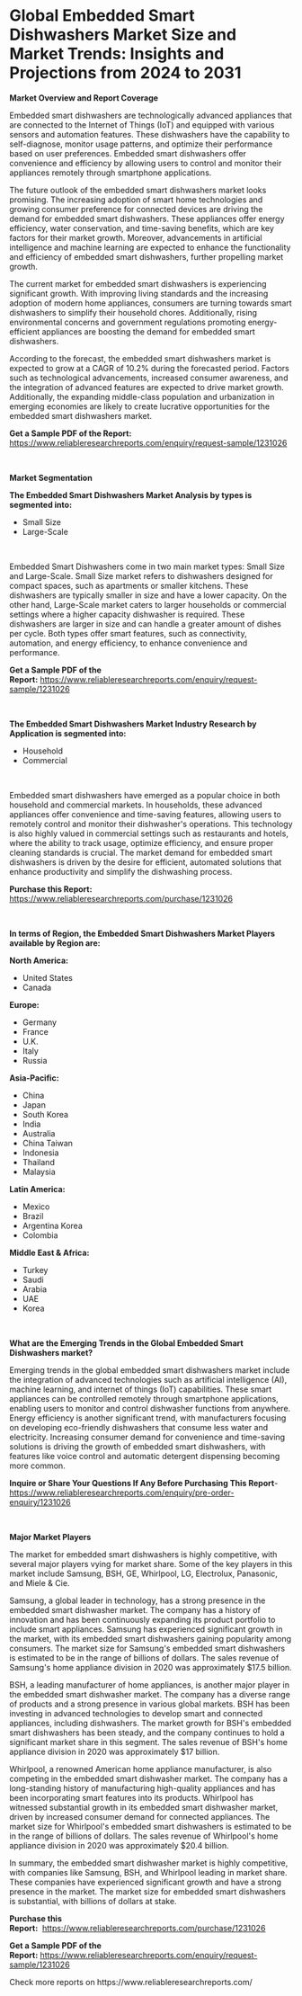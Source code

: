 <p><h1>Global Embedded Smart Dishwashers Market Size and Market Trends: Insights and Projections from 2024 to 2031</h1></p><p><strong>Market Overview and Report Coverage</strong></p>
<p><p>Embedded smart dishwashers are technologically advanced appliances that are connected to the Internet of Things (IoT) and equipped with various sensors and automation features. These dishwashers have the capability to self-diagnose, monitor usage patterns, and optimize their performance based on user preferences. Embedded smart dishwashers offer convenience and efficiency by allowing users to control and monitor their appliances remotely through smartphone applications.</p><p>The future outlook of the embedded smart dishwashers market looks promising. The increasing adoption of smart home technologies and growing consumer preference for connected devices are driving the demand for embedded smart dishwashers. These appliances offer energy efficiency, water conservation, and time-saving benefits, which are key factors for their market growth. Moreover, advancements in artificial intelligence and machine learning are expected to enhance the functionality and efficiency of embedded smart dishwashers, further propelling market growth.</p><p>The current market for embedded smart dishwashers is experiencing significant growth. With improving living standards and the increasing adoption of modern home appliances, consumers are turning towards smart dishwashers to simplify their household chores. Additionally, rising environmental concerns and government regulations promoting energy-efficient appliances are boosting the demand for embedded smart dishwashers.</p><p>According to the forecast, the embedded smart dishwashers market is expected to grow at a CAGR of 10.2% during the forecasted period. Factors such as technological advancements, increased consumer awareness, and the integration of advanced features are expected to drive market growth. Additionally, the expanding middle-class population and urbanization in emerging economies are likely to create lucrative opportunities for the embedded smart dishwashers market.</p></p>
<p><strong>Get a Sample PDF of the Report:</strong> <a href="https://www.reliableresearchreports.com/enquiry/request-sample/1231026">https://www.reliableresearchreports.com/enquiry/request-sample/1231026</a></p>
<p>&nbsp;</p>
<p><strong>Market Segmentation</strong></p>
<p><strong>The Embedded Smart Dishwashers Market Analysis by types is segmented into:</strong></p>
<p><ul><li>Small Size</li><li>Large-Scale</li></ul></p>
<p>&nbsp;</p>
<p><p>Embedded Smart Dishwashers come in two main market types: Small Size and Large-Scale. Small Size market refers to dishwashers designed for compact spaces, such as apartments or smaller kitchens. These dishwashers are typically smaller in size and have a lower capacity. On the other hand, Large-Scale market caters to larger households or commercial settings where a higher capacity dishwasher is required. These dishwashers are larger in size and can handle a greater amount of dishes per cycle. Both types offer smart features, such as connectivity, automation, and energy efficiency, to enhance convenience and performance.</p></p>
<p><strong>Get a Sample PDF of the Report:</strong>&nbsp;<a href="https://www.reliableresearchreports.com/enquiry/request-sample/1231026">https://www.reliableresearchreports.com/enquiry/request-sample/1231026</a></p>
<p>&nbsp;</p>
<p><strong>The Embedded Smart Dishwashers Market Industry Research by Application is segmented into:</strong></p>
<p><ul><li>Household</li><li>Commercial</li></ul></p>
<p>&nbsp;</p>
<p><p>Embedded smart dishwashers have emerged as a popular choice in both household and commercial markets. In households, these advanced appliances offer convenience and time-saving features, allowing users to remotely control and monitor their dishwasher's operations. This technology is also highly valued in commercial settings such as restaurants and hotels, where the ability to track usage, optimize efficiency, and ensure proper cleaning standards is crucial. The market demand for embedded smart dishwashers is driven by the desire for efficient, automated solutions that enhance productivity and simplify the dishwashing process.</p></p>
<p><strong>Purchase this Report:</strong>&nbsp; <a href="https://www.reliableresearchreports.com/purchase/1231026">https://www.reliableresearchreports.com/purchase/1231026</a></p>
<p>&nbsp;</p>
<p><strong>In terms of Region, the Embedded Smart Dishwashers Market Players available by Region are:</strong></p>
<p>
    <p> <strong> North America: </strong>
        <ul>
            <li>United States</li>
            <li>Canada</li>
        </ul>
        </p> 
    <p> <strong> Europe: </strong>
        <ul>
            <li>Germany</li>
            <li>France</li>
            <li>U.K.</li>
            <li>Italy</li>
            <li>Russia</li>
        </ul>
        </p> 
    <p> <strong> Asia-Pacific: </strong>
        <ul>
            <li>China</li>
            <li>Japan</li>
            <li>South Korea</li>
            <li>India</li>
            <li>Australia</li>
            <li>China Taiwan</li>
            <li>Indonesia</li>
            <li>Thailand</li>
            <li>Malaysia</li>
        </ul>
        </p> 
    <p> <strong> Latin America: </strong>
        <ul>
            <li>Mexico</li>
            <li>Brazil</li>
            <li>Argentina Korea</li>
            <li>Colombia</li>
        </ul>
        </p> 
    <p> <strong> Middle East & Africa: </strong>
        <ul>
            <li>Turkey</li>
            <li>Saudi</li>
            <li>Arabia</li>
            <li>UAE</li>
            <li>Korea</li>
        </ul>
    </p>
    </p>
<p>&nbsp;</p>
<p><strong>What are the Emerging Trends in the Global Embedded Smart Dishwashers market?</strong></p>
<p><p>Emerging trends in the global embedded smart dishwashers market include the integration of advanced technologies such as artificial intelligence (AI), machine learning, and internet of things (IoT) capabilities. These smart appliances can be controlled remotely through smartphone applications, enabling users to monitor and control dishwasher functions from anywhere. Energy efficiency is another significant trend, with manufacturers focusing on developing eco-friendly dishwashers that consume less water and electricity. Increasing consumer demand for convenience and time-saving solutions is driving the growth of embedded smart dishwashers, with features like voice control and automatic detergent dispensing becoming more common.</p></p>
<p><strong>Inquire or Share Your Questions If Any Before Purchasing This Report</strong>- <a href="https://www.reliableresearchreports.com/enquiry/pre-order-enquiry/1231026">https://www.reliableresearchreports.com/enquiry/pre-order-enquiry/1231026</a></p>
<p>&nbsp;</p>
<p><strong>Major Market Players</strong></p>
<p><p>The market for embedded smart dishwashers is highly competitive, with several major players vying for market share. Some of the key players in this market include Samsung, BSH, GE, Whirlpool, LG, Electrolux, Panasonic, and Miele & Cie.</p><p>Samsung, a global leader in technology, has a strong presence in the embedded smart dishwasher market. The company has a history of innovation and has been continuously expanding its product portfolio to include smart appliances. Samsung has experienced significant growth in the market, with its embedded smart dishwashers gaining popularity among consumers. The market size for Samsung's embedded smart dishwashers is estimated to be in the range of billions of dollars. The sales revenue of Samsung's home appliance division in 2020 was approximately $17.5 billion.</p><p>BSH, a leading manufacturer of home appliances, is another major player in the embedded smart dishwasher market. The company has a diverse range of products and a strong presence in various global markets. BSH has been investing in advanced technologies to develop smart and connected appliances, including dishwashers. The market growth for BSH's embedded smart dishwashers has been steady, and the company continues to hold a significant market share in this segment. The sales revenue of BSH's home appliance division in 2020 was approximately $17 billion.</p><p>Whirlpool, a renowned American home appliance manufacturer, is also competing in the embedded smart dishwasher market. The company has a long-standing history of manufacturing high-quality appliances and has been incorporating smart features into its products. Whirlpool has witnessed substantial growth in its embedded smart dishwasher market, driven by increased consumer demand for connected appliances. The market size for Whirlpool's embedded smart dishwashers is estimated to be in the range of billions of dollars. The sales revenue of Whirlpool's home appliance division in 2020 was approximately $20.4 billion.</p><p>In summary, the embedded smart dishwasher market is highly competitive, with companies like Samsung, BSH, and Whirlpool leading in market share. These companies have experienced significant growth and have a strong presence in the market. The market size for embedded smart dishwashers is substantial, with billions of dollars at stake.</p></p>
<p><strong>Purchase this Report:</strong>&nbsp;&nbsp;<a href="https://www.reliableresearchreports.com/purchase/1231026">https://www.reliableresearchreports.com/purchase/1231026</a></p>
<p></p>
<p><strong>Get a Sample PDF of the Report:</strong>&nbsp;<a href="https://www.reliableresearchreports.com/enquiry/request-sample/1231026">https://www.reliableresearchreports.com/enquiry/request-sample/1231026</a></p>
<p>Check more reports on https://www.reliableresearchreports.com/</p>